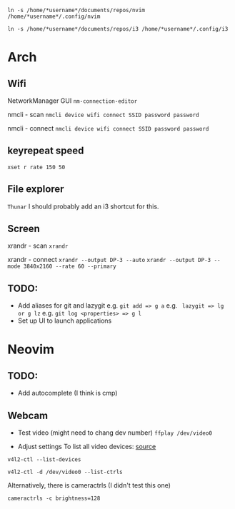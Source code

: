 ```ln -s /home/*username*/documents/repos/nvim /home/*username*/.config/nvim ```

```ln -s /home/*username*/documents/repos/i3 /home/*username*/.config/i3 ```

# Arch
## Wifi
NetworkManager GUI
```nm-connection-editor```

nmcli - scan
```nmcli device wifi connect SSID password password```

nmcli - connect
```nmcli device wifi connect SSID password password```

## keyrepeat speed
```xset r rate 150 50```

## File explorer
```Thunar```
I should probably add an i3 shortcut for this.

## Screen
xrandr - scan
```xrandr```

xrandr - connect
```xrandr --output DP-3 --auto```
```xrandr --output DP-3 --mode 3840x2160 --rate 60 --primary```

## TODO:
- Add aliases for git and lazygit
e.g. ``` git add => g a ```
e.g. ``` lazygit => lg or g lz```
e.g. ``` git log <properties> => g l ```
- Set up UI to launch applications

# Neovim 

## TODO:
- Add autocomplete (I think is cmp)


## Webcam
- Test video (might need to chang dev number)
```ffplay /dev/video0```

- Adjust settings
To list all video devices: [source](https://wiki.archlinux.org/title/webcam_setup)

```v4l2-ctl --list-devices```

```v4l2-ctl -d /dev/video0 --list-ctrls```

Alternatively, there is cameractrls (I didn't test this one)

```cameractrls -c brightness=128```
